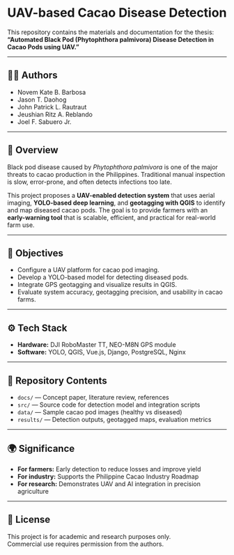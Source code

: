 # UAV-based Cacao Disease Detection

This repository contains the materials and documentation for the thesis:  
**“Automated Black Pod (Phytophthora palmivora) Disease Detection in Cacao Pods using UAV.”**

---

## 👩‍🔬 Authors
- Novem Kate B. Barbosa  
- Jason T. Daohog  
- John Patrick L. Rautraut  
- Jeushian Ritz A. Reblando  
- Joel F. Sabuero Jr.  

---

## 📌 Overview
Black pod disease caused by *Phytophthora palmivora* is one of the major threats to cacao production in the Philippines. Traditional manual inspection is slow, error-prone, and often detects infections too late.  

This project proposes a **UAV-enabled detection system** that uses aerial imaging, **YOLO-based deep learning**, and **geotagging with QGIS** to identify and map diseased cacao pods. The goal is to provide farmers with an **early-warning tool** that is scalable, efficient, and practical for real-world farm use.

---

## 🎯 Objectives
- Configure a UAV platform for cacao pod imaging.  
- Develop a YOLO-based model for detecting diseased pods.  
- Integrate GPS geotagging and visualize results in QGIS.  
- Evaluate system accuracy, geotagging precision, and usability in cacao farms.  

---

## ⚙️ Tech Stack
- **Hardware:** DJI RoboMaster TT, NEO-M8N GPS module  
- **Software:** YOLO, QGIS, Vue.js, Django, PostgreSQL, Nginx  

---

## 📂 Repository Contents
- `docs/` — Concept paper, literature review, references  
- `src/` — Source code for detection model and integration scripts  
- `data/` — Sample cacao pod images (healthy vs diseased)  
- `results/` — Detection outputs, geotagged maps, evaluation metrics  

---

## 🌍 Significance
- **For farmers:** Early detection to reduce losses and improve yield  
- **For industry:** Supports the Philippine Cacao Industry Roadmap  
- **For research:** Demonstrates UAV and AI integration in precision agriculture  

---

## 📜 License
This project is for academic and research purposes only.  
Commercial use requires permission from the authors.
